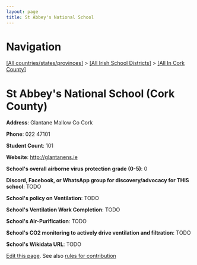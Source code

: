 ```yaml
---
layout: page
title: St Abbey's National School
---
```

# Navigation

[[All countries/states/provinces]](../../..) > [[All Irish School Districts]](../..) > [[All In Cork County]](..)

# St Abbey's National School (Cork County)

**Address**: Glantane Mallow Co Cork

**Phone**: 022 47101

**Student Count**: 101

**Website**: <http://glantanens.ie>

**School's overall airborne virus protection grade (0-5)**: 0

**Discord, Facebook, or WhatsApp group for discovery/advocacy for THIS school**: TODO

**School's policy on Ventilation**: TODO

**School's Ventilation Work Completion**: TODO

**School's Air-Purification**: TODO

**School's CO2 monitoring to actively drive ventilation and filtration**: TODO

**School's Wikidata URL**: TODO


[Edit this page](https://github.com/ventilate-schools/Ireland/edit/main/./Cork_County/St_Abbey's_National_School.md). See also [rules for contribution](../../../contribution-rules/)